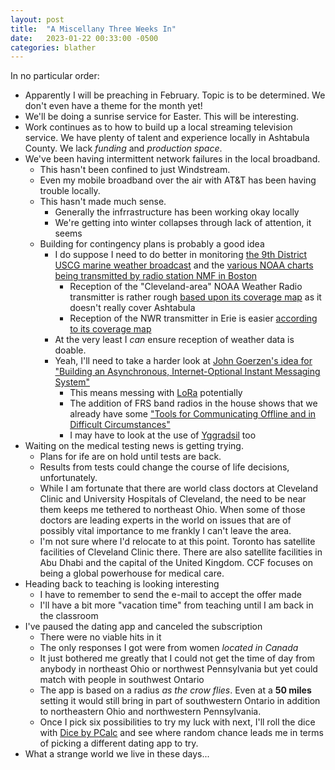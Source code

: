 ```yaml
---
layout: post
title:  "A Miscellany Three Weeks In"
date:   2023-01-22 00:33:00 -0500
categories: blather
---
```

In no particular order:

* Apparently I will be preaching in February.  Topic is to be determined.  We don't even have a theme for the month yet!
* We'll be doing a sunrise service for Easter.  This will be interesting.
* Work continues as to how to build up a local streaming television service.  We have plenty of talent and experience locally in Ashtabula County.  We lack *funding* and *production space*.
* We've been having intermittent network failures in the local broadband.
  * This hasn't been confined to just Windstream.
  * Even my mobile broadband over the air with AT&T has been having trouble locally.
  * This hasn't made much sense.
    * Generally the infrrastructure has been working okay locally
    * We're getting into winter collapses through lack of attention, it seems
  * Building for contingency plans is probably a good idea
    * I do suppose I need to do better in monitoring [the 9th District USCG marine weather broadcast](https://www.weather.gov/marine/uscg_broadcasts) and the [various NOAA charts being transmitted by radio station NMF in Boston](https://ocean.weather.gov/shtml/atlsch.php)
      * Reception of the "Cleveland-area" NOAA Weather Radio transmitter is rather rough [based upon its coverage map](https://www.weather.gov/nwr/sites?site=KHB59) as it doesn't really cover Ashtabula
      * Reception of the NWR transmitter in Erie is easier [according to its coverage map](https://www.weather.gov/nwr/sites?site=KEC58)
    * At the very least I *can* ensure reception of weather data is doable.
    * Yeah, I'll need to take a harder look at [John Goerzen's idea for "Building an Asynchronous, Internet-Optional Instant Messaging System"](https://www.complete.org/building-an-asynchronous-internet-optional-instant-messaging-system/)
      * This means messing with [LoRa](https://www.complete.org/lora/) potentially
      * The addition of FRS band radios in the house shows that we already have some ["Tools for Communicating Offline and in Difficult Circumstances"](https://www.complete.org/tools-for-communicating-offline-and-in-difficult-circumstances/)
      * I may have to look at the use of [Yggradsil](https://www.complete.org/yggdrasil/) too
* Waiting on the medical testing news is getting trying.
  * Plans for ife are on hold until tests are back.
  * Results from tests could change the course of life decisions, unfortunately.
  * While I am fortunate that there are world class doctors at Cleveland Clinic and University Hospitals of Cleveland, the need to be near them keeps me tethered to northeast Ohio.  When some of those doctors are leading experts in the world on issues that are of possibly vital importance to me frankly I can't leave the area.
  * I'm not sure where I'd relocate to at this point.  Toronto has satellite facilities of Cleveland Clinic there.  There are also satellite facilities in Abu Dhabi and the capital of the United Kingdom.  CCF focuses on being a global powerhouse for medical care.
* Heading back to teaching is looking interesting
  * I have to remember to send the e-mail to accept the offer made
  * I'll have a bit more "vacation time" from teaching until I am back in the classroom
* I've paused the dating app and canceled the subscription
  * There were no viable hits in it
  * The only responses I got were from women *located in Canada*
  * It just bothered me greatly that I could not get the time of day from anybody in northeast Ohio or northwest Pennsylvania but yet could match with people in southwest Ontario
  * The app is based on a radius *as the crow flies*.  Even at a **50 miles** setting it would still bring in part of southwestern Ontario in addition to northeastern Ohio and northwestern Pennsylvania.
  * Once I pick six possibilities to try my luck with next, I'll roll the dice with [Dice by PCalc](https://www.pcalc.com/dice/) and see where random chance leads me in terms of picking a different dating app to try.
* What a strange world we live in these days...
